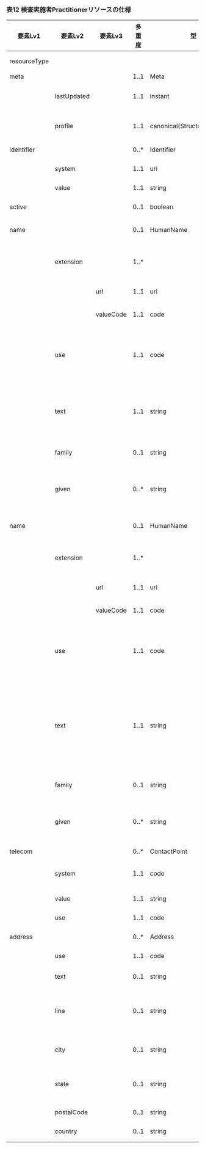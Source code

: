 ### 表12 検査実施者Practitionerリソースの仕様

| 要素Lv1 | 要素Lv2 | 要素Lv3 | 多重度 | 型 | 値 | 生理検査レポートCDAとのマッピング<BR>(CD=ClinicalDocument) | 説明 |
|---|---|---|---|---|---|---|---|
| resourceType |  |  |  |  | "Practitioner" | /CD/documentationOf/serviceEvent/<BR>performer/assignedEntity | Practitionerリソースであることを示す。 |
| meta |  |  | 1..1 | Meta |  |  |  |
|  | lastUpdated |  | 1..1 | instant | "2023-12-25T20:21:32+09:00" |  | 最終更新日時。YYYY-MM-DDThh:mm:ss.sss+zz:zz。値は例示。 |
|  | profile |  | 1..1 | canonical(StructureDefinition) | "http://jpfhir.jp/fhir/SEAMAT/StructureDefinition/J<BR>P_Practitioner_SEAMAT_Performer" |  | 本リソースのプロファイルを識別するURLを指定する。値は固定。 |
| identifier |  |  | 0..* | Identifier |  | /CD/documentationOf/serviceEvent/<BR>performer/assignedEntity/id | 医療機関における職員のID。 |
|  | system |  | 1..1 | uri | "http://jpfhir.jp/fhir/core/IdSystem/resourceInsta<BR>nce-identifier" |  | 職員IDに対する名前空間識別子。固定値。 |
|  | value |  | 1..1 | string | "1234678" | /CD/documentationOf/serviceEvent/<BR>performer/assignedEntity/id/@extension | 職員IDの文字列。値は例示。 |
| active |  |  | 0..1 | boolean | true |  | アクティブなレコードであることを示す固定値。 |
| name |  |  | 0..1 | HumanName |  | /CD/documentationOf/serviceEvent/<BR>performer/assignedEntity/assignedPerson/<BR>name | 職員名　漢字表記 |
|  | extension |  | 1..* |  |  |  | 氏名が漢字表記かカナ表記かを区別するための拡張「iso21090-EN-representation」。 |
|  |  | url | 1..1 | uri | "http:// hl7.org/fhir/StructureDefinition/iso21090<BR>-EN-representation" |  | 拡張を識別するURL。固定値。 |
|  |  | valueCode | 1..1 | code | "IDE" | /CD/documentationOf/serviceEvent/<BR>performer/assignedEntity/assignedPerson/<BR>name/@use | 漢字表記であることを示す固定値。 |
|  | use |  | 1..1 | code | "official" |  | 氏名が正式名称であることを明示するために、NameUseバリューセット（http:// hl7.org/fhir/ValueSet/name-use）より「official」を必須で設定する。 |
|  | text |  | 1..1 | string | "職員 太郎" | /CD/documentationOf/serviceEvent/<BR>performer/assignedEntity/assignedPerson/<BR>name/text() | 氏名全体の文字列をtext要素に入れる。氏名の姓と名が分離できない場合は本要素のみを使用する。姓と名の間には原則として半角空白を1個挿入する。値は例示。 |
|  | family |  | 0..1 | string | "職員" | /CD/documentationOf/serviceEvent/<BR>performer/assignedEntity/assignedPerson/<BR>name/family | 氏名の姓。値は例示。 |
|  | given |  | 0..* | string | "太郎" | /CD/documentationOf/serviceEvent/<BR>performer/assignedEntity/assignedPerson/<BR>name/given | 氏名の名。ミドルネームがある場合には、ミドルネーム、名の順で原則として半角空白をいれて連結する文字列とする。値は例示。 |
| name |  |  | 0..1 | HumanName |  | /CD/documentationOf/serviceEvent/<BR>performer/assignedEntity/assignedPerson/<BR>name | 職員名よみ（カタカナ） |
|  | extension |  | 1..* |  |  |  | 氏名が漢字表記かカナ表記かを区別するための拡張「iso21090-EN-representation」。 |
|  |  | url | 1..1 | uri | "http:// hl7.org/fhir/StructureDefinition/iso21090<BR>-EN-representation" |  | 拡張を識別するURL。固定値。 |
|  |  | valueCode | 1..1 | code | "SYL" | /CD/documentationOf/serviceEvent/<BR>performer/assignedEntity/assignedPerson/<BR>name/@use | カナ表記であることを示す固定値。 |
|  | use |  | 1..1 | code | "official" |  | 氏名が正式名称であることを明示するために、NameUseバリューセット（http:// hl7.org/fhir/ValueSet/name-use）より「official」を必須で設定する。 |
|  | text |  | 1..1 | string | "ショクイン タロウ" | /CD/documentationOf/serviceEvent/<BR>performer/assignedEntity/assignedPerson/<BR>name/text() | カナ氏名全体の文字列をtext要素に入れる。氏名の姓と名が分離できない場合は本要素のみを使用する。カタカナはJIS X 0208のカタカナ（全角カナ）みとし、JIS X 0201のカタカナ（半角カナ）は使用してはならない。姓と名の間には原則として半角空白を1個挿入する。値は例示。 |
|  | family |  | 0..1 | string | "ショクイン" | /CD/documentationOf/serviceEvent/<BR>performer/assignedEntity/assignedPerson/<BR>name/family | カナ氏名の姓。値は例示。 |
|  | given |  | 0..* | string | "タロウ" | /CD/documentationOf/serviceEvent/<BR>performer/assignedEntity/assignedPerson/<BR>name/given | カナ氏名の名。ミミドルネームがある場合には、ミドルネーム、名の順で原則として半角空白をいれて連結する文字列とする。値は例示。 |
| telecom |  |  | 0..* | ContactPoint |  |  | 職員の連絡先。 |
|  | system |  | 1..1 | code | "phone" | /CD/documentationOf/serviceEvent/<BR>performer/assignedEntity/telecom/@value<BR>"tel:xxxxx" → "phone"<BR>"fax:xxxxxx" → "fax" | 連絡手段 phone \| fax \| email \| pager \| url \| sms \| other。値は例示。 |
|  | value |  | 1..1 | string | "03-1234-5678" | /CD/documentationOf/serviceEvent/<BR>performer/assignedEntity/telecom/@value | 電話番号。値は例示。 |
|  | use |  | 1..1 | code | "home" | /CD/documentationOf/serviceEvent/<BR>performer/assignedEntity/telecom/@use | 用途　home \| work \| temp \| old \| mobile。値は例示。 |
| address |  |  | 0..* | Address |  | /CD/documentationOf/serviceEvent/<BR>performer/assignedEntity/addr | 職員の住所。 |
|  | use |  | 1..1 | code | "home" | /CD/documentationOf/serviceEvent/<BR>performer/assignedEntity/addr/@use | 用途　home \| work \| temp \| old \| billing。値は例示。 |
|  | text |  | 0..1 | string | "東京都江戸川区南葛西１－２－３" | /CD/documentationOf/serviceEvent/<BR>performer/assignedEntity/addr/text() | 住所文字列。値は例示。郵便番号は含めない。値は例示。 |
|  | line |  | 0..1 | string | "南葛西１－２－３" | /CD/documentationOf/serviceEvent/<BR>performer/assignedEntity/addr/<BR>streetAddressLine | 番地・通り名他。丁目、番地、通り名、マンション名、部屋番号、そのほか住所を構成するcityまでの部分以外のすべての文字列。値は例示。 |
|  | city |  | 0..1 | string | "江戸川区" | /CD/documentationOf/serviceEvent/<BR>performer/assignedEntity/addr/addr/city | 市町村郡名、区名、大字名など。丁目や番地などを除く。値は例示。 |
|  | state |  | 0..1 | string | "東京都" | /CD/documentationOf/serviceEvent/<BR>performer/assignedEntity/addr/state | 都道府県名で、都道府県の文字を含む。例：東京都　など（「東京」ではなく）。値は例示。 |
|  | postalCode |  | 0..1 | string | "134-0085" | /CD/documentationOf/serviceEvent/<BR>performer/assignedEntity/addr/postalCode | 郵便番号。値は例示。 |
|  | country |  | 0..1 | string | "JP" | /CD/documentationOf/serviceEvent/<BR>performer/assignedEntity/addr/country | 居住地が国内の場合「JP」固定。 |
